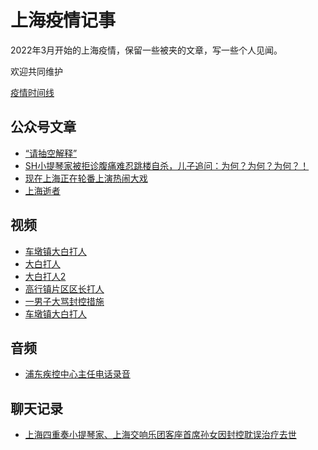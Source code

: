 # 上海疫情记事

2022年3月开始的上海疫情，保留一些被夹的文章，写一些个人见闻。

欢迎共同维护

[疫情时间线](疫情时间线.md)

## 公众号文章

* [“请抽空解释”](公众号/请抽空解释.md)
* [SH小提琴家被拒诊腹痛难忍跳楼自杀，儿子追问：为何？为何？为何？！](公众号/小提琴家陈顺平自杀.md)
* [现在上海正在轮番上演热闹大戏](公众号/现在上海正在轮番上演热闹大戏.md)
* [上海逝者](公众号/上海逝者-公众号文章.md)

## 视频

* [车墩镇大白打人](视频/车墩镇大白打人.mp4)
* [大白打人](视频/镇大白打人.mp4)
* [大白打人2](视频/镇大白打人2.mp4)
* [高行镇片区区长打人](视频/高行镇片区区长打人.mp4)
* [一男子大骂封控措施](视频/一男子大骂封控措施.mp4)
* [车墩镇大白打人](视频/志愿者殴打供应商.mp4)

## 音频

* [浦东疾控中心主任电话录音](音频/浦东疾控中心主任电话录音.mp3)

## 聊天记录

* [上海四重奏小提琴家、上海交响乐团客座首席孙女因封控耽误治疗去世](聊天记录/上海四重奏李伟刚孙女.md)